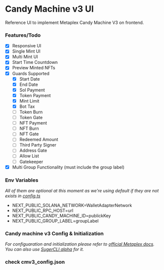 # Candy Machine v3 UI
Reference UI to implement Metaplex Candy Machine V3 on frontend.

### Features/Todo
- [x] Responsive UI
- [x] Single Mint UI
- [x] Multi Mint UI
- [x] Start Time Countdown
- [x] Preview Minted NFTs
- [x] Guards Supported
  - [x] Start Date
  - [x] End Date
  - [x] Sol Payment
  - [x] Token Payment
  - [x] Mint Limit
  - [x] Bot Tax
  - [ ] Token Burn
  - [ ] Token Gate
  - [ ] NFT Payment
  - [ ] NFT Burn
  - [ ] NFT Gate
  - [ ] Redeemed Amount
  - [ ] Third Party Signer
  - [ ] Address Gate
  - [ ] Allow List
  - [ ] Gatekeeper
- [x] Multi Group Functionality (must include the group label)

### Env Variables
*All of them are optional at this moment as we're using default if they are not exists in [config.ts](src/config.ts)*
- NEXT_PUBLIC_SOLANA_NETWORK=WalletAdapterNetwork
- NEXT_PUBLIC_RPC_HOST=url
- NEXT_PUBLIC_CANDY_MACHINE_ID=publickKey
- NEXT_PUBLIC_GROUP_LABEL=groupLabel

### Candy machine v3 Config & Initialization
*For configuaration and initialization please refer to [official Metaplex docs](https://docs.metaplex.com/programs/candy-machine/overview). You can also use [SugerCLI alpha](https://docs.metaplex.com/developer-tools/sugar/guides/sugar-for-cmv3) for it.*

### check cmv3_config.json